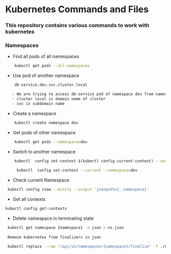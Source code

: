 # Kubernetes Commands and Files

### This repository contains various commands to work with kubernetes

### Namespaces

- Find all pods of all namespaces

```sh
    kubectl get pods --all-namespaces
```

- Use pod of another namespace
```sh
    db-service.dev.svc.cluster.local

   - We are trying to access db-service pod of namespace dev from namespace default 
   - cluster local is domain name of cluster
   - svc is subdomain name
```

- Create a namespace

```sh
    kubectl create namespace dev
```

- Get pods of other namespace

```sh
    kubectl get pods --namespace=dev
```

- Switch to another namespace

```sh
    kubectl  config set-context $(kubectl config current-context) --namespace=dev
    
     kubectl  config set-context --current --namespace=dev
```
- Check current Namespace

```sh
 kubectl config view --minify --output 'jsonpath={..namespace}'
```

- Get all contexts

```sh
kubectl config get-contexts
```

- Delete namespace in terminating state

```sh
 kubectl get namespace {namespace} -o json > ns.json
 
 Remove kubernetes from finalizers in json
 
 kubectl replace --raw "/api/v1/namespaces/{namespace}/finalize" -f ./ns.json
```

